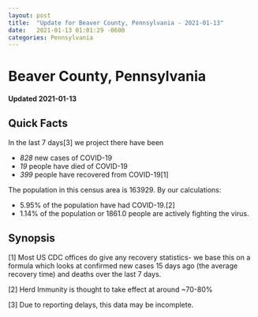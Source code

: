 ```yaml
---
layout: post
title:  "Update for Beaver County, Pennsylvania - 2021-01-13"
date:   2021-01-13 01:01:29 -0600
categories: Pennsylvania
---
```


# Beaver County, Pennsylvania
#### Updated 2021-01-13

## Quick Facts

In the last 7 days[3] we project there have been
- *828* new cases of COVID-19
- *19* people have died of COVID-19
- *399* people have recovered from COVID-19[1]

The population in this census area is 163929. By our calculations:
- 5.95% of the population have had COVID-19.[2]
- 1.14% of the population or 1861.0 people are actively fighting the virus.

## Synopsis




[1] Most US CDC offices do give any recovery statistics- we base this on a formula which looks at confirmed new cases
15 days ago (the average recovery time) and deaths over the last 7 days.

[2] Herd Immunity is thought to take effect at around ~70-80%

[3] Due to reporting delays, this data may be incomplete.
 
    